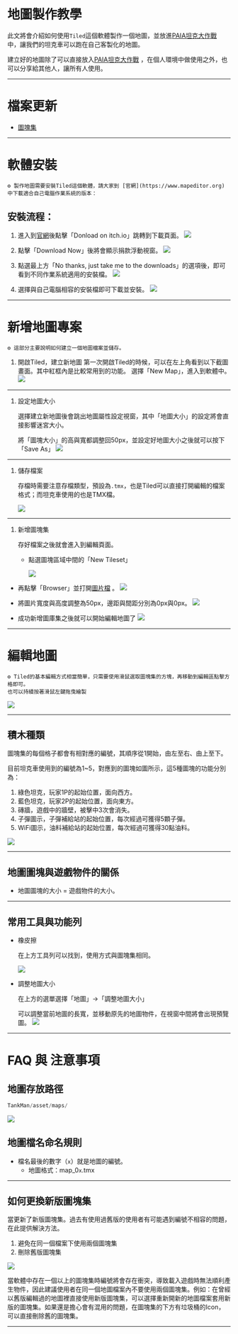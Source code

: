 # 地圖製作教學

此文將會介紹如何使用`Tiled`這個軟體製作一個地圖，並放進[PAIA坦克大作戰](https://github.com/Jesse-Jumbo/TankMan) 中，讓我們的坦克車可以跑在自己客製化的地圖。

建立好的地圖除了可以直接放入[PAIA坦克大作戰](https://github.com/Jesse-Jumbo/TankMan) ，在個人環境中做使用之外，也可以分享給其他人，讓所有人使用。

---
# 檔案更新

- [圖塊集](https://raw.githubusercontent.com/Jesse-Jumbo/TankMan/main/asset/image/TankManObj.png)
---

# 軟體安裝
    ⚙ 製作地圖需要安裝Tiled這個軟體，請大家到 [官網](https://www.mapeditor.org) 中下載適合自己電腦作業系統的版本：

## 安裝流程：

1. 進入到[官網](https://www.mapeditor.org)後點擊「Donload on itch.io」跳轉到下載頁面。
    ![](https://i.imgur.com/dCbcYXs.png)

    
    
2. 點擊「Download Now」後將會顯示捐款浮動視窗。
    ![](https://i.imgur.com/FAk59CN.png)

    
3. 點選最上方「No thanks, just take me to the downloads」的選項後，即可看到不同作業系統適用的安裝檔。
    ![](https://i.imgur.com/VUjvlKz.png)

    
4. 選擇與自己電腦相容的安裝檔即可下載並安裝。
    ![](https://i.imgur.com/OpnUnXD.png)

    

---

# 新增地圖專案
    ⚙ 這部分主要說明如何建立一個地圖檔案並儲存。



1. 開啟Tiled，建立新地圖
第一次開啟Tiled的時候，可以在左上角看到以下截圖畫面。其中紅框內是比較常用到的功能。
選擇「New Map」，進入到軟體中。
    ![](https://i.imgur.com/hvcCuC0.png)

    

---

1. 設定地圖大小
    
    選擇建立新地圖後會跳出地圖屬性設定視窗，其中「地圖大小」的設定將會直接影響迷宮大小。
    
    將「圖塊大小」的高與寬都調整回50px，並設定好地圖大小之後就可以按下「Save As」
    ![](https://raw.githubusercontent.com/Jesse-Jumbo/TankMan/main/asset/image/mapping/define_map_format.jpg)



---

1. 儲存檔案
    
    存檔時需要注意存檔類型，預設為`.tmx`，也是Tiled可以直接打開編輯的檔案格式；而坦克車使用的也是TMX檔。
    
    ![](https://raw.githubusercontent.com/Jesse-Jumbo/TankMan/main/asset/image/mapping/save_file.jpg)
    

---

1. 新增圖塊集
    
    存好檔案之後就會進入到編輯頁面。
    
    - 點選圖塊區域中間的「New Tileset」
        
      ![](https://raw.githubusercontent.com/Jesse-Jumbo/TankMan/main/asset/image/mapping/new_tilsests.png)

        
- 再點擊「Browser」並打開[圖片檔](https://raw.githubusercontent.com/Jesse-Jumbo/TankMan/main/asset/image/TankManObj.png) 。
    ![](https://raw.githubusercontent.com/Jesse-Jumbo/TankMan/main/asset/image/TankManObj.png)


- 將圖片寬度與高度調整為50px，邊距與間距分別為0px與0px。
    ![](https://raw.githubusercontent.com/Jesse-Jumbo/TankMan/main/asset/image/mapping/tilsest_format.png)


- 成功新增圖庫集之後就可以開始編輯地圖了
    ![](https://raw.githubusercontent.com/Jesse-Jumbo/TankMan/main/asset/image/mapping/object_image.png)


---

# 編輯地圖


    ⚙ Tiled的基本編輯方式相當簡單，只需要使用滑鼠選取圖塊集的方塊，再移動到編輯區點擊方格即可。
    也可以持續按著滑鼠左鍵拖曳繪製
![](https://raw.githubusercontent.com/Jesse-Jumbo/TankMan/main/asset/image/mapping/map.png)

---
## 積木種類

圖塊集的每個格子都會有相對應的編號，其順序從1開始，由左至右、由上至下。

目前坦克車使用到的編號為1~5，對應到的圖塊如圖所示，這5種圖塊的功能分別為：

1. 綠色坦克，玩家1P的起始位置，面向西方。
2. 藍色坦克，玩家2P的起始位置，面向東方。
3. 磚牆，遊戲中的牆壁，被擊中3次會消失。
4. 子彈圖示，子彈補給站的起始位置，每次經過可獲得5顆子彈。
5. WiFi圖示，油料補給站的起始位置，每次經過可獲得30點油料。

![](https://raw.githubusercontent.com/Jesse-Jumbo/TankMan/main/asset/image/mapping/image_no.png)


---

## 地圖圖塊與遊戲物件的關係

- 地圖圖塊的大小 = 遊戲物件的大小。

---

## 常用工具與功能列

- 橡皮擦
    
    在上方工具列可以找到，使用方式與圖塊集相同。
    
    ![](https://i.imgur.com/8O9nkvX.png)

    
- 調整地圖大小
    
    在上方的選單選擇「地圖」→「調整地圖大小」
    
    可以調整當前地圖的長寬，並移動原先的地圖物件，在視窗中間將會出現預覽圖。
    ![](https://i.imgur.com/A1vp255.png)


---

# FAQ 與 注意事項

## 地圖存放路徑
```python
TankMan/asset/maps/
```
![](https://raw.githubusercontent.com/Jesse-Jumbo/TankMan/main/asset/image/mapping/image_path.png)

## 地圖檔名命名規則

- 檔名最後的數字（`x`）就是地圖的編號。
    - 地圖格式：map_0`x`.tmx
    
---

## 如何更換新版圖塊集
當更新了新版圖塊集。過去有使用過舊版的使用者有可能遇到編號不相容的問題，在此提供解決方法。

1. 避免在同一個檔案下使用兩個圖塊集
2. 刪除舊版圖塊集

![](https://raw.githubusercontent.com/Jesse-Jumbo/TankMan/main/asset/image/mapping/del_image.png)

當軟體中存在一個以上的圖塊集時編號將會存在衝突，導致載入遊戲時無法順利產生物件，因此建議使用者在同一個地圖檔案內不要使用兩個圖塊集。例如：在曾經以舊版編輯過的地圖裡直接使用新版圖塊集，可以選擇重新開新的地圖檔案套用新版的圖塊集。如果還是擔心會有混用的問題，在圖塊集的下方有垃圾桶的Icon，可以直接刪除舊的圖塊集。

---